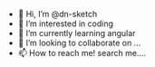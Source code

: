 - 👋 Hi, I’m @dn-sketch
- 👀 I’m interested in coding
- 🌱 I’m currently learning angular
- 💞️ I’m looking to collaborate on ...
- 📫 How to reach me! search me....

<!---
dn-sketch/dn-sketch is a ✨ special ✨ repository because its `README.md` (this file) appears on your GitHub profile.
You can click the Preview link to take a look at your changes.
--->
